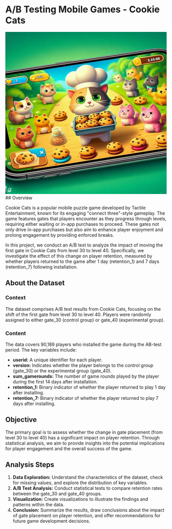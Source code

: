 # A/B Testing Mobile Games - Cookie Cats

<Img src="Images/1.jpeg">
## Overview

Cookie Cats is a popular mobile puzzle game developed by Tactile Entertainment, known for its engaging "connect three"-style gameplay. The game features gates that players encounter as they progress through levels, requiring either waiting or in-app purchases to proceed. These gates not only drive in-app purchases but also aim to enhance player enjoyment and prolong engagement by providing enforced breaks.

In this project, we conduct an A/B test to analyze the impact of moving the first gate in Cookie Cats from level 30 to level 40. Specifically, we investigate the effect of this change on player retention, measured by whether players returned to the game after 1 day (retention_1) and 7 days (retention_7) following installation.

## About the Dataset

### Context

The dataset comprises A/B test results from Cookie Cats, focusing on the shift of the first gate from level 30 to level 40. Players were randomly assigned to either gate_30 (control group) or gate_40 (experimental group).

### Content

The data covers 90,189 players who installed the game during the AB-test period. The key variables include:

- **userid:** A unique identifier for each player.
- **version:** Indicates whether the player belongs to the control group (gate_30) or the experimental group (gate_40).
- **sum_gamerounds:** The number of game rounds played by the player during the first 14 days after installation.
- **retention_1:** Binary indicator of whether the player returned to play 1 day after installing.
- **retention_7:** Binary indicator of whether the player returned to play 7 days after installing.

## Objective

The primary goal is to assess whether the change in gate placement (from level 30 to level 40) has a significant impact on player retention. Through statistical analysis, we aim to provide insights into the potential implications for player engagement and the overall success of the game.

## Analysis Steps

1. **Data Exploration:** Understand the characteristics of the dataset, check for missing values, and explore the distribution of key variables.
2. **A/B Test Analysis:** Conduct statistical tests to compare retention rates between the gate_30 and gate_40 groups.
3. **Visualization:** Create visualizations to illustrate the findings and patterns within the data.
4. **Conclusion:** Summarize the results, draw conclusions about the impact of gate placement on player retention, and offer recommendations for future game development decisions.
